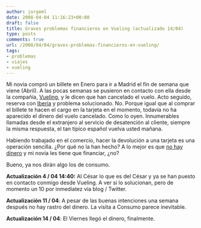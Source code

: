 ```yaml
---
author: jorgeml
date: 2008-04-04 11:16:23+00:00
draft: false
title: Graves problemas financieros en Vueling (actualizado 14/04)
type: posts
comments: true
url: /2008/04/04/graves-problemas-financieros-en-vueling/
tags:
- problemas
- viajes
- vueling
---
```


Mi novia compró un billete en Enero para ir a Madrid el fin de semana que viene (Abril). A las pocas semanas se pusieron en contacto con ella desde la compañía, [Vueling](http://www.vueling.es), y le dicen que han cancelado el vuelo. Acto seguido, reserva con [Iberia](http://www.iberia.es) y problema solucionado. No. Porque igual que al comprar el billete te hacen el cargo en la tarjeta en el momento, todavía no ha aparecido el dinero del vuelo cancelado. Como lo oyen. Innumerables llamadas desde el extranjero al servicio de desatención al cliente, siempre la misma respuesta, el tan típico español vuelva usted mañana.

Habiendo trabajado en el comercio, hacer la devolución a una tarjeta es una operación sencilla. ¿Por qué no la han hecho? A lo mejor es que [no hay dinero](http://www.cincodias.com/mercados/cotizacion/valor/VUELING-AIRLINES-56160) y mi novia les tiene que financiar, ¿no?

Bueno, ya nos dirán algo los de consumo.

**Actualización 4 / 04 14:40:** Al César lo que es del César y ya se han puesto en contacto conmigo desde Vueling. A ver si lo solucionan, pero de momento un 10 por inmediatez via blog / Twitter.

**Actualización 11 / 04**: A pesar de las buenas intenciones una semana después no hay rastro del dinero. La visita a Consumo parece inevitable.

**Actualización 14 / 04**: El Viernes llegó el dinero, finalmente.
